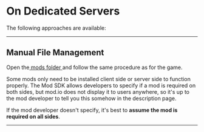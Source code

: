 # On Dedicated Servers

The following approaches are available:

***

## Manual File Management

Open the[ mods folder ](../../concepts/important-folder-paths.md#dedicated-server-mods)and follow the same procedure as for the game.

Some mods only need to be installed client side or server side to function properly. The Mod SDK allows developers to specify if a mod is required on both sides, but mod.io does not display it to users anywhere, so it's up to the mod developer to tell you this somehow in the description page.

If the mod developer doesn't specify, it's best to **assume the mod is required on all sides**.

***

